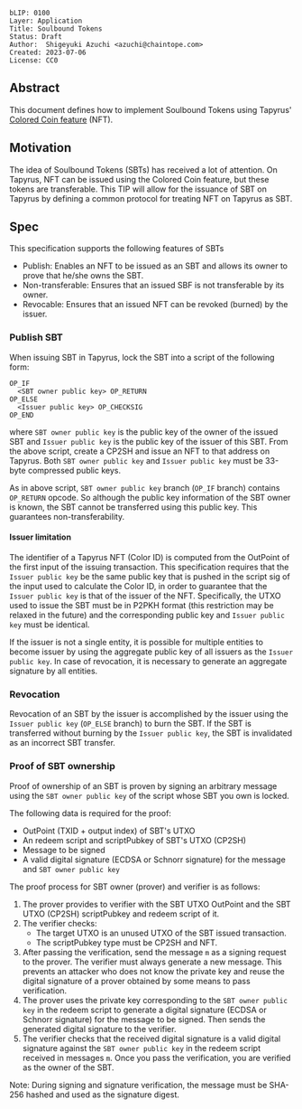 ```
bLIP: 0100
Layer: Application
Title: Soulbound Tokens
Status: Draft
Author:  Shigeyuki Azuchi <azuchi@chaintope.com>
Created: 2023-07-06
License: CC0
```

## Abstract

This document defines how to implement Soulbound Tokens using Tapyrus'
[Colored Coin feature](https://github.com/chaintope/tapyrus-core/blob/master/doc/tapyrus/colored_coin.md) (NFT).

## Motivation

The idea of Soulbound Tokens (SBTs) has received a lot of attention.
On Tapyrus, NFT can be issued using the Colored Coin feature, but these tokens are transferable.
This TIP will allow for the issuance of SBT on Tapyrus by defining a common protocol for treating NFT on Tapyrus as SBT.

## Spec

This specification supports the following features of SBTs

* Publish: Enables an NFT to be issued as an SBT and allows its owner to prove that he/she owns the SBT.
* Non-transferable: Ensures that an issued SBF is not transferable by its owner.
* Revocable: Ensures that an issued NFT can be revoked (burned) by the issuer.

### Publish SBT

When issuing SBT in Tapyrus, lock the SBT into a script of the following form:

```
OP_IF
  <SBT owner public key> OP_RETURN
OP_ELSE
  <Issuer public key> OP_CHECKSIG
OP_END
```

where `SBT owner public key` is the public key of the owner of the issued SBT and
`Issuer public key` is the public key of the issuer of this SBT.
From the above script, create a CP2SH and issue an NFT to that address on Tapyrus.
Both `SBT owner public key` and `Issuer public key` must be 33-byte compressed public keys.

As in above script, `SBT owner public key` branch (`OP_IF` branch) contains `OP_RETURN` opcode.
So although the public key information of the SBT owner is known,
the SBT cannot be transferred using this public key. This guarantees non-transferability.

#### Issuer limitation

The identifier of a Tapyrus NFT (Color ID) is computed from the OutPoint of the first input of the issuing transaction.
This specification requires that the `Issuer public key` be the same public key
that is pushed in the script sig of the input used to calculate the Color ID,
in order to guarantee that the `Issuer public key` is that of the issuer of the NFT.
Specifically, the UTXO used to issue the SBT must be in P2PKH format (this restriction may be relaxed in the future)
and the corresponding public key and `Issuer public key` must be identical.

If the issuer is not a single entity, it is possible for multiple entities to become issuer
by using the aggregate public key of all issuers as the `Issuer public key`.
In case of revocation, it is necessary to generate an aggregate signature by all entities.

### Revocation

Revocation of an SBT by the issuer is accomplished by the issuer using the `Issuer public key` (`OP_ELSE` branch)
to burn the SBT.
If the SBT is transferred without burning by the `Issuer public key`, the SBT is invalidated as an incorrect SBT transfer.

### Proof of SBT ownership

Proof of ownership of an SBT is proven by signing an arbitrary message using the `SBT owner public key` of the script
whose SBT you own is locked.

The following data is required for the proof:

* OutPoint (TXID + output index) of SBT's UTXO
* An redeem script and scriptPubkey of SBT's UTXO (CP2SH)
* Message to be signed
* A valid digital signature (ECDSA or Schnorr signature) for the message and `SBT owner public key`

The proof process for SBT owner (prover) and verifier is as follows:

1. The prover provides to verifier with the SBT UTXO OutPoint and the SBT UTXO (CP2SH) scriptPubkey and redeem script of it.
2. The verifier checks:
   * The target UTXO is an unused UTXO of the SBT issued transaction.
   * The scriptPubkey type must be CP2SH and NFT.
3. After passing the verification, send the message `m` as a signing request to the prover.
The verifier must always generate a new message.
This prevents an attacker who does not know the private key and reuse the digital signature of a prover obtained by some means to pass verification.
4. The prover uses the private key corresponding to the `SBT owner public key` in the redeem script
to generate a digital signature (ECDSA or Schnorr signature) for the message to be signed.
Then sends the generated digital signature to the verifier.
5. The verifier checks that the received digital signature is a valid digital signature against the
`SBT owner public key` in the redeem script received in messages `m`.
Once you pass the verification, you are verified as the owner of the SBT.

Note: During signing and signature verification, the message must be SHA-256 hashed and used as the signature digest.